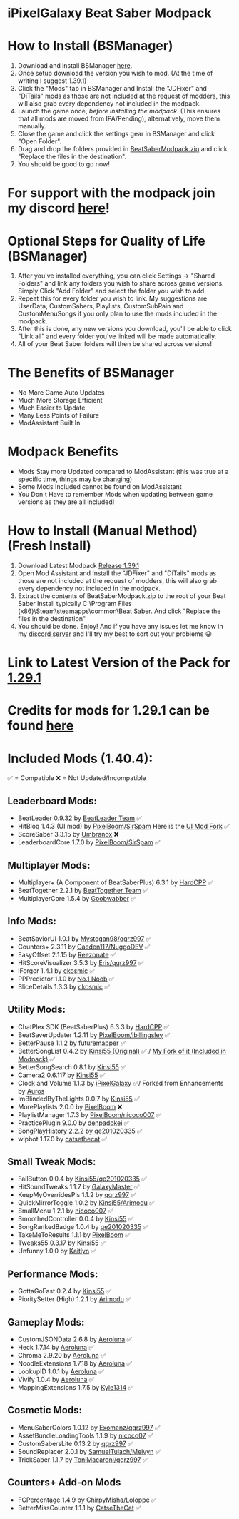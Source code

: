 # iPixelGalaxy Beat Saber Modpack

# How to Install (BSManager)
1. Download and install BSManager [here](https://github.com/Zagrios/bs-manager/releases).
2. Once setup download the version you wish to mod. (At the time of writing I suggest 1.39.1)
3. Click the "Mods" tab in BSManager and Install the "JDFixer" and "DiTails" mods as those are not included at the request of modders, this will also grab every dependency not included in the modpack.
4. Launch the game once, *before installing the modpack*. (This ensures that all mods are moved from IPA/Pending), alternatively, move them manually.
5. Close the game and click the settings gear in BSManager and click "Open Folder".
6. Drag and drop the folders provided in [BeatSaberModpack.zip](https://github.com/iPixelGalaxy/iPixelGalaxy-Beat-Saber-Modpack/releases) and click "Replace the files in the destination".
7. You should be good to go now!

# For support with the modpack join my discord [here](https://discord.gg/6nmXVPtNA6)!

# Optional Steps for Quality of Life (BSManager)
1. After you've installed everything, you can click Settings -> "Shared Folders" and link any folders you wish to share across game versions. Simply Click "Add Folder" and select the folder you wish to add.
2. Repeat this for every folder you wish to link. My suggestions are UserData, CustomSabers, Playlists, CustomSubRain and CustomMenuSongs if you only plan to use the mods included in the modpack.
4. After this is done, any new versions you download, you'll be able to click "Link all" and every folder you've linked will be made automatically.
5. All of your Beat Saber folders will then be shared across versions!

# The Benefits of BSManager
- No More Game Auto Updates
- Much More Storage Efficient
- Much Easier to Update
- Many Less Points of Failure
- ModAssistant Built In

# Modpack Benefits
- Mods Stay more Updated compared to ModAssistant (this was true at a specific time, things may be changing)
- Some Mods Included cannot be found on ModAssistant
- You Don't Have to remember Mods when updating between game versions as they are all included!

# How to Install (Manual Method) (Fresh Install)
1. Download Latest Modpack [Release 1.39.1](https://github.com/iPixelGalaxy/iPixelGalaxyBeatSaberModpack/releases/latest/download/BeatSaberModpack.zip)
2. Open Mod Assistant and Install the "JDFixer" and "DiTails" mods as those are not included at the request of modders, this will also grab every dependency not included in the modpack.
3. Extract the contents of BeatSaberModpack.zip to the root of your Beat Saber Install typically C:\Program Files (x86)\Steam\steamapps\common\Beat Saber. And click "Replace the files in the destination"
4. You should be done. Enjoy! And if you have any issues let me know in my [discord server](https://discord.gg/6nmXVPtNA6) and I'll try my best to sort out your problems 😀

# Link to Latest Version of the Pack for [1.29.1](https://github.com/iPixelGalaxy/iPixelGalaxyBeatSaberModpack/releases/tag/1.29.1-0.3.1)
# Credits for mods for 1.29.1 can be found [here](https://github.com/iPixelGalaxy/iPixelGalaxyBeatSaberModpack/blob/main/1.29.1%20Mod%20Credits.md)

# Included Mods (1.40.4):

✅ = Compatible
❌ = Not Updated/Incompatible

## Leaderboard Mods:
- BeatLeader 0.9.32 by [BeatLeader Team](https://github.com/BeatLeader/beatleader-mod/releases) ✅
- HitBloq 1.4.3 (UI mod) by [PixelBoom/SirSpam](https://github.com/PauseChampions/Hitbloq/releases) Here is the [UI Mod Fork](https://github.com/iPixelGalaxy/Hitbloq/tree/dev) ✅
- ScoreSaber 3.3.15 by [Umbranox](https://github.com/ScoreSaber/scoresaber-plugin/releases) ❌
- LeaderboardCore 1.7.0 by [PixelBoom/SirSpam](https://github.com/rithik-b/LeaderboardCore/releases) ✅

## Multiplayer Mods:
- Multiplayer+ (A Component of BeatSaberPlus) 6.3.1 by [HardCPP](https://github.com/hardcpp/BeatSaberPlus/releases) ✅
- BeatTogether 2.2.1 by [BeatTogether Team](https://github.com/BeatTogether/BeatTogether/releases) ✅
- MultiplayerCore 1.5.4 by [Goobwabber](https://github.com/Goobwabber/MultiplayerCore/releases) ✅

## Info Mods:
- BeatSaviorUI 1.0.1 by [Mystogan98/qqrz997](https://github.com/qqrz997/BeatSaviorUI) ✅
- Counters+ 2.3.11 by [Caeden117/NuggoDEV](https://github.com/Caeden117/CountersPlus/releases) ✅
- EasyOffset 2.1.15 by [Reezonate](https://github.com/Reezonate/EasyOffset/releases) ✅
- HitScoreVisualizer 3.5.3 by [Eris/qqrz997](https://github.com/ErisApps/HitScoreVisualizer/releases) ✅
- iForgor 1.4.1 by [ckosmic](https://github.com/ckosmic/IForgor/releases) ✅
- PPPredictor 1.1.0 by [No.1 Noob](https://github.com/no-1-noob/PPPredictor/releases) ✅
- SliceDetails 1.3.3 by [ckosmic](https://github.com/ckosmic/SliceDetails/releases) ✅

## Utility Mods:
- ChatPlex SDK (BeatSaberPlus) 6.3.3 by [HardCPP](https://github.com/hardcpp/BeatSaberPlus/releases) ✅
- BeatSaverUpdater 1.2.11 by [PixelBoom/ibillingsley](https://github.com/ibillingsley/BeatSaverUpdater/releases) ✅
- BetterPause 1.1.2 by [futuremapper](https://github.com/Futuremappermydud/BetterPause/releases) ✅
- BetterSongList 0.4.2 by [Kinsi55 (Original)](https://github.com/kinsi55/BeatSaber_BetterSongList/releases) ✅ / [My Fork of it (Included in Modpack)](https://github.com/iPixelGalaxy/BeatSaber_BetterSongList/releases) ✅
- BetterSongSearch 0.8.1 by [Kinsi55](https://github.com/kinsi55/BeatSaber_BetterSongSearch/releases) ✅
- Camera2 0.6.117 by [Kinsi55](https://github.com/kinsi55/CS_BeatSaber_Camera2/releases) ✅
- Clock and Volume 1.1.3 by [iPixelGalaxy](https://github.com/iPixelGalaxy/ClockAndVolume/releases) ✅/ Forked from Enhancements by [Auros](https://github.com/Auros/Enhancements/releases)
- ImBlindedByTheLights 0.0.7 by [Kinsi55](https://github.com/kinsi55/BeatSaber_ImBlindedByTheLights/releases) ✅
- MorePlaylists 2.0.0 by [PixelBoom](https://github.com/rithik-b/MorePlaylists/releases) ❌
- PlaylistManager 1.7.3 by [PixelBoom/nicoco007](https://github.com/nicoco007/PlaylistManager/tree/beat-saber-1.37.0) ✅
- PracticePlugin 9.0.0 by [denpadokei](https://github.com/denpadokei/PracticePlugin/releases) ✅
- SongPlayHistory 2.2.2 by [qe201020335](https://github.com/qe201020335/SongPlayHistory/releases) ✅
- wipbot 1.17.0 by [catsethecat](https://github.com/Arimodu/wipbot) ✅

## Small Tweak Mods:
- FailButton 0.0.4 by [Kinsi55/qe201020335](https://github.com/qe201020335/FailButton/releases) ✅
- HitSoundTweaks 1.1.7 by [GalaxyMaster](https://github.com/GalaxyMaster2/HitsoundTweaks/releases) ✅
- KeepMyOverridesPls 1.1.2 by [qqrz997](https://github.com/qqrz997/KeepMyOverridesPls/releases) ✅
- QuickMirrorToggle 1.0.2 by [Kinsi55/Arimodu](https://github.com/Arimodu/QuickMirrorToggle) ✅
- SmallMenu 1.2.1 by [nicoco007](https://github.com/nicoco007/BeatSaberSmallMenu/releases) ✅
- SmoothedController 0.0.4 by [Kinsi55](https://github.com/kinsi55/BeatSaber_SmoothedController/releases) ✅
- SongRankedBadge 1.0.4 by [qe201020335](https://github.com/qe201020335/SongRankedBadge/releases) ✅
- TakeMeToResults 1.1.1 by [PixelBoom](https://github.com/rithik-b/TakeMeToResults/releases) ✅
- Tweaks55 0.3.17 by [Kinsi55](https://github.com/kinsi55/BeatSaber_Tweaks55/releases) ✅
- Unfunny 1.0.0 by [Kaitlyn](https://github.com/ItsKaitlyn03/Unfunny/releases) ✅

## Performance Mods:
- GottaGoFast 0.2.4 by [Kinsi55](https://github.com/kinsi55/CS_BeatSaber_GottaGoFast/releases) ✅
- PioritySetter (High) 1.2.1 by [Arimodu](https://github.com/Arimodu/PrioritySetter/releases) ✅

## Gameplay Mods:
- CustomJSONData 2.6.8 by [Aeroluna](https://github.com/Aeroluna/CustomJSONData/releases) ✅
- Heck 1.7.14 by [Aeroluna](https://github.com/Aeroluna/Heck/releases) ✅
- Chroma 2.9.20 by [Aeroluna](https://github.com/Aeroluna/Heck/releases) ✅
- NoodleExtensions 1.7.18 by [Aeroluna](https://github.com/Aeroluna/Heck/releases) ✅
- LookupID 1.0.1 by [Aeroluna](https://github.com/Aeroluna/Heck/releases) ✅
- Vivify 1.0.4 by [Aeroluna](https://github.com/Aeroluna/Vivify) ✅
- MappingExtensions 1.7.5 by [Kyle1314](https://github.com/Kylemc1413/MappingExtensions) ✅


## Cosmetic Mods:
- MenuSaberColors 1.0.12 by [Exomanz/qqrz997](https://github.com/qqrz997/MenuSaberColors/releases) ✅
- AssetBundleLoadingTools 1.1.9 by [nicoco07](https://github.com/nicoco007/AssetBundleLoadingTools/releases) ✅
- CustomSabersLite 0.13.2 by [qqrz997](https://github.com/qqrz997/CustomSabersLite/releases) ✅
- SoundReplacer 2.0.1 by [SamuelTulach/Meivyn](https://github.com/Meivyn/SoundReplacer) ✅
- TrickSaber 1.1.7 by [ToniMacaroni/qqrz997](https://github.com/qqrz997/TrickSaber) ✅

## Counters+ Add-on Mods
- FCPercentage 1.4.9 by [ChirpyMisha/Loloppe](https://github.com/Loloppe/FC-Percentage/releases) ✅
- BetterMissCounter 1.1.1 by [CatseTheCat](https://github.com/catsethecat/BetterMissCounter/releases) ✅
